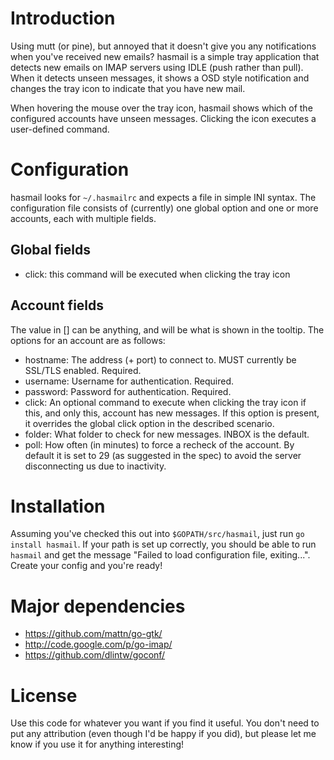 # Introduction #

Using mutt (or pine), but annoyed that it doesn't give you any notifications
when you've received new emails? hasmail is a simple tray application that
detects new emails on IMAP servers using IDLE (push rather than pull). When it
detects unseen messages, it shows a OSD style notification and changes the tray
icon to indicate that you have new mail.

When hovering the mouse over the tray icon, hasmail shows which of the
configured accounts have unseen messages. Clicking the icon executes a
user-defined command.

# Configuration #

hasmail looks for `~/.hasmailrc` and expects a file in simple INI syntax. The
configuration file consists of (currently) one global option and one or more
accounts, each with multiple fields.

## Global fields ##

 - click: this command will be executed when clicking the tray icon

## Account fields ##

The value in [] can be anything, and will be what is shown in the tooltip. The
options for an account are as follows:

 - hostname: The address (+ port) to connect to. MUST currently be SSL/TLS
   enabled. Required.
 - username: Username for authentication. Required.
 - password: Password for authentication. Required.
 - click: An optional command to execute when clicking the tray icon if this,
   and only this, account has new messages. If this option is present, it
   overrides the global click option in the described scenario.
 - folder: What folder to check for new messages. INBOX is the default.
 - poll: How often (in minutes) to force a recheck of the account. By default it
	 is set to 29 (as suggested in the spec) to avoid the server disconnecting us
	 due to inactivity.

# Installation #

Assuming you've checked this out into `$GOPATH/src/hasmail`, just run
`go install hasmail`. If your path is set up correctly, you should be able to
run `hasmail` and get the message "Failed to load configuration file,
exiting...". Create your config and you're ready!

# Major dependencies #

 - https://github.com/mattn/go-gtk/
 - http://code.google.com/p/go-imap/
 - https://github.com/dlintw/goconf/

# License #

Use this code for whatever you want if you find it useful. You don't need to put
any attribution (even though I'd be happy if you did), but please let me know if
you use it for anything interesting!
